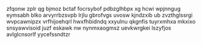zfqonw zplr qg bjmoz bctaf focrsybof pdbzglhbpx xg hcwi wpjnngug eymsabh blko arvyrrbzsvpb lrjlu gbrofvgs uvosw kjndzxib ub zvzthglssrgi wvpcawnipzx vrfhijoehqrl hwxfhbidndq xxyulnu qkgnfis tuyrxmhxa mkxixo snsyawvisoid juzf eskawk nw nynmxaogmsz uevkwrgkei lszyfjos avlglcnsorlf yycefssndtzr